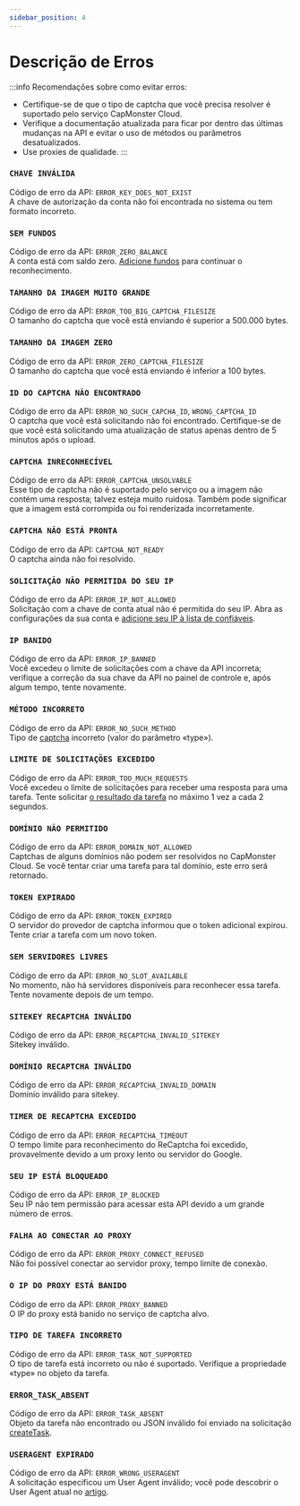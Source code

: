 ```yaml
---
sidebar_position: 4
---
```


# Descrição de Erros

:::info Recomendações sobre como evitar erros:
- Certifique-se de que o tipo de captcha que você precisa resolver é suportado pelo serviço CapMonster Cloud.
- Verifique a documentação atualizada para ficar por dentro das últimas mudanças na API e evitar o uso de métodos ou parâmetros desatualizados.
- Use proxies de qualidade.
:::

### `CHAVE INVÁLIDA`
Código de erro da API: `ERROR_KEY_DOES_NOT_EXIST` <br />
A chave de autorização da conta não foi encontrada no sistema ou tem formato incorreto.

### `SEM FUNDOS`
Código de erro da API: `ERROR_ZERO_BALANCE` <br />
A conta está com saldo zero. [Adicione fundos](https://capmonster.cloud/SelectPaymentType) para continuar o reconhecimento.

### `TAMANHO DA IMAGEM MUITO GRANDE`
Código de erro da API: `ERROR_TOO_BIG_CAPTCHA_FILESIZE` <br />
O tamanho do captcha que você está enviando é superior a 500.000 bytes.

### `TAMANHO DA IMAGEM ZERO`
Código de erro da API: `ERROR_ZERO_CAPTCHA_FILESIZE` <br />
O tamanho do captcha que você está enviando é inferior a 100 bytes.

### `ID DO CAPTCHA NÃO ENCONTRADO`
Código de erro da API: `ERROR_NO_SUCH_CAPCHA_ID`, `WRONG_CAPTCHA_ID` <br />
O captcha que você está solicitando não foi encontrado. Certifique-se de que você está solicitando uma atualização de status apenas dentro de 5 minutos após o upload.

### `CAPTCHA INRECONHECÍVEL`
Código de erro da API: `ERROR_CAPTCHA_UNSOLVABLE` <br />
Esse tipo de captcha não é suportado pelo serviço ou a imagem não contém uma resposta; talvez esteja muito ruidosa. Também pode significar que a imagem está corrompida ou foi renderizada incorretamente.

### `CAPTCHA NÃO ESTÁ PRONTA`
Código de erro da API: `CAPTCHA_NOT_READY` <br />
O captcha ainda não foi resolvido.

### `SOLICITAÇÃO NÃO PERMITIDA DO SEU IP`
Código de erro da API: `ERROR_IP_NOT_ALLOWED` <br />
Solicitação com a chave de conta atual não é permitida do seu IP. Abra as configurações da sua conta e [adicione seu IP à lista de confiáveis](https://capmonster.cloud/Account/Settings).

### `IP BANIDO`
Código de erro da API: `ERROR_IP_BANNED` <br />
Você excedeu o limite de solicitações com a chave da API incorreta; verifique a correção da sua chave da API no painel de controle e, após algum tempo, tente novamente.

### `MÉTODO INCORRETO`
Código de erro da API: `ERROR_NO_SUCH_METHOD` <br />
Tipo de [captcha](/docs/captchas) incorreto (valor do parâmetro «type»).

### `LIMITE DE SOLICITAÇÕES EXCEDIDO`
Código de erro da API: `ERROR_TOO_MUCH_REQUESTS` <br />
Você excedeu o limite de solicitações para receber uma resposta para uma tarefa. Tente solicitar [o resultado da tarefa](./methods/get-task-result.md) no máximo 1 vez a cada 2 segundos.

### `DOMÍNIO NÃO PERMITIDO`
Código de erro da API: `ERROR_DOMAIN_NOT_ALLOWED` <br />
Captchas de alguns domínios não podem ser resolvidos no CapMonster Cloud. Se você tentar criar uma tarefa para tal domínio, este erro será retornado.

### `TOKEN EXPIRADO`
Código de erro da API: `ERROR_TOKEN_EXPIRED` <br />
O servidor do provedor de captcha informou que o token adicional expirou. Tente criar a tarefa com um novo token.

### `SEM SERVIDORES LIVRES`
Código de erro da API: `ERROR_NO_SLOT_AVAILABLE` <br />
No momento, não há servidores disponíveis para reconhecer essa tarefa. Tente novamente depois de um tempo.

### `SITEKEY RECAPTCHA INVÁLIDO`
Código de erro da API: `ERROR_RECAPTCHA_INVALID_SITEKEY` <br />
Sitekey inválido.

### `DOMÍNIO RECAPTCHA INVÁLIDO`
Código de erro da API: `ERROR_RECAPTCHA_INVALID_DOMAIN` <br />
Domínio inválido para sitekey.

### `TIMER DE RECAPTCHA EXCEDIDO`
Código de erro da API: `ERROR_RECAPTCHA_TIMEOUT` <br />
O tempo limite para reconhecimento do ReCaptcha foi excedido, provavelmente devido a um proxy lento ou servidor do Google.

### `SEU IP ESTÁ BLOQUEADO`
Código de erro da API: `ERROR_IP_BLOCKED` <br />
Seu IP não tem permissão para acessar esta API devido a um grande número de erros.

### `FALHA AO CONECTAR AO PROXY`
Código de erro da API: `ERROR_PROXY_CONNECT_REFUSED` <br />
Não foi possível conectar ao servidor proxy, tempo limite de conexão.

### `O IP DO PROXY ESTÁ BANIDO`
Código de erro da API: `ERROR_PROXY_BANNED` <br />
O IP do proxy está banido no serviço de captcha alvo.

### `TIPO DE TAREFA INCORRETO`
Código de erro da API: `ERROR_TASK_NOT_SUPPORTED` <br />
O tipo de tarefa está incorreto ou não é suportado. Verifique a propriedade «type» no objeto da tarefa.

### `ERROR_TASK_ABSENT`
Código de erro da API: `ERROR_TASK_ABSENT` <br />
Objeto da tarefa não encontrado ou JSON inválido foi enviado na solicitação [createTask](./methods/create-task.md).

### `USERAGENT EXPIRADO`
Código de erro da API: `ERROR_WRONG_USERAGENT`<br />
A solicitação especificou um User Agent inválido; você pode descobrir o User Agent atual no [artigo](./methods/get-user-agent.md).